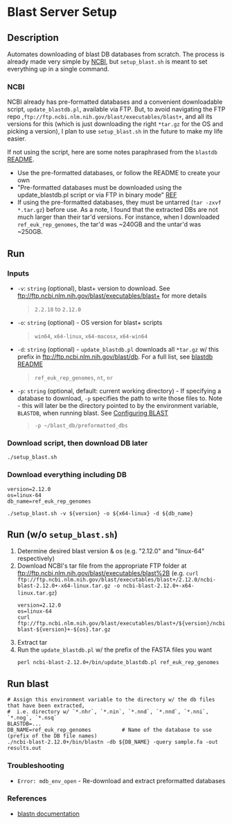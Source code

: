 # Blast Server Setup

## Description
Automates downloading of blast DB databases from scratch. The process is already made very simple by [NCBI](https://ftp.ncbi.nlm.nih.gov/blast/documents/blastdb.html), but `setup_blast.sh` is meant to set everything up in a single command.

### NCBI
NCBI already has pre-formatted databases and a convenient downloadable script, `update_blastdb.pl`, available via FTP. But, to avoid navigating the FTP repo ,`ftp://ftp.ncbi.nlm.nih.gov/blast/executables/blast+`, and all its versions for this (which is just downloading the right `*tar.gz` for the OS and picking a version), I plan to use `setup_blast.sh` in the future to make my life easier.

If not using the script, here are some notes paraphrased from the `blastdb` [README](https://ftp.ncbi.nlm.nih.gov/blast/documents/blastdb.html).
* Use the pre-formatted databases, or follow the README to create your own
* "Pre-formatted databases must be downloaded using the update_blastdb.pl script or via FTP in binary mode" [REF](https://ftp.ncbi.nlm.nih.gov/blast/documents/blastdb.html)
* If using the pre-formatted databases, they must be untarred (`tar -zxvf *.tar.gz`) before use. As a note, I found that the extracted DBs are not much larger than their tar'd versions. For instance, when I downloaded `ref_euk_rep_genomes`, the tar'd was ~240GB and the untar'd was ~250GB.

## Run
### Inputs
* `-v`: `string` (optional), blast+ version to download. See ftp://ftp.ncbi.nlm.nih.gov/blast/executables/blast+ for more details
  > `2.2.18` to `2.12.0`
* `-o`: `string` (optional) - OS version for blast+ scripts
  > `win64`, `x64-linux`, `x64-macosx`, `x64-win64`
* `-d`: `string` (optional) -  `update_blastdb.pl` downloads all `*tar.gz` w/ this prefix in ftp://ftp.ncbi.nlm.nih.gov/blast/db. For a full list, see [blastdb README](https://ftp.ncbi.nlm.nih.gov/blast/documents/blastdb.html)
  > `ref_euk_rep_genomes`, `nt`, `nr`
* `-p`: `string` (optional, default: current working directory) - If specifying a database to download, `-p` specifies the path to write those files to. Note - this will later be the directory pointed to by the environment variable, `BLASTDB`, when running blast. See [Configuring BLAST](https://www.ncbi.nlm.nih.gov/books/NBK569858/)
  > `-p ~/blast_db/preformatted_dbs`

### Download script, then download DB later
```
./setup_blast.sh
```

### Download everything including DB 
```
version=2.12.0
os=linux-64
db_name=ref_euk_rep_genomes

./setup_blast.sh -v ${version} -o ${x64-linux} -d ${db_name}
```

## Run (w/o `setup_blast.sh`)
1. Determine desired blast version & os (e.g. "2.12.0" and "linux-64" respectively)
2. Download NCBI's tar file from the appropriate FTP folder at ftp://ftp.ncbi.nlm.nih.gov/blast/executables/blast%2B (e.g. `curl ftp://ftp.ncbi.nlm.nih.gov/blast/executables/blast+/2.12.0/ncbi-blast-2.12.0+-x64-linux.tar.gz -o ncbi-blast-2.12.0+-x64-linux.tar.gz`)
    ```
    version=2.12.0
    os=linux-64
    curl ftp://ftp.ncbi.nlm.nih.gov/blast/executables/blast+/${version}/ncbi-blast-${version}+-${os}.tar.gz
    ```
3. Extract tar
4. Run the `update_blastdb.pl` w/ the prefix of the FASTA files you want
    ```
    perl ncbi-blast-2.12.0+/bin/update_blastdb.pl ref_euk_rep_genomes
    ```

## Run blast
```
# Assign this environment variable to the directory w/ the db files that have been extracted,
#  i.e. directory w/ `*.nhr`, `*.nin`, `*.nnd`, `*.nnd`, `*.nni`, `*.nog`, `*.nsq`
BLASTDB=...       
DB_NAME=ref_euk_rep_genomes          # Name of the database to use (prefix of the DB file names)
./ncbi-blast-2.12.0+/bin/blastn -db ${DB_NAME} -query sample.fa -out results.out
```

### Troubleshooting
* `Error: mdb_env_open` - Re-download and extract preformatted databases

### References
* [blastn documentation](https://www.ncbi.nlm.nih.gov/books/NBK569856/)
